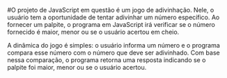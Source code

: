 #O projeto de JavaScript em questão é um jogo de adivinhação. Nele, o usuário tem a oportunidade de tentar adivinhar um número específico. Ao fornecer um palpite, o programa em JavaScript irá verificar se o número fornecido é maior, menor ou se o usuário acertou em cheio.

A dinâmica do jogo é simples: o usuário informa um número e o programa compara esse número com o número que deve ser adivinhado. Com base nessa comparação, o programa retorna uma resposta indicando se o palpite foi maior, menor ou se o usuário acertou.
